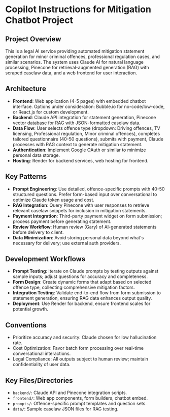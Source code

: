 # Copilot Instructions for Mitigation Chatbot Project

## Project Overview
This is a legal AI service providing automated mitigation statement generation for minor criminal offences, professional regulation cases, and similar scenarios. The system uses Claude AI for natural language processing, Pinecone for retrieval-augmented generation (RAG) with scraped caselaw data, and a web frontend for user interaction.

## Architecture
- **Frontend**: Web application (4-5 pages) with embedded chatbot interface. Options under consideration: Bubble.io for no-code/low-code, or React.js for custom development.
- **Backend**: Claude API integration for statement generation, Pinecone vector database for RAG with JSON-formatted caselaw data.
- **Data Flow**: User selects offence type (dropdown: Driving offences, TV licensing, Professional regulation, Minor criminal offences), completes tailored questionnaire (40-50 questions), submits with payment, Claude processes with RAG context to generate mitigation statement.
- **Authentication**: Implement Google OAuth or similar to minimize personal data storage.
- **Hosting**: Render for backend services, web hosting for frontend.

## Key Patterns
- **Prompt Engineering**: Use detailed, offence-specific prompts with 40-50 structured questions. Prefer form-based input over conversational to optimize Claude token usage and cost.
- **RAG Integration**: Query Pinecone with user responses to retrieve relevant caselaw snippets for inclusion in mitigation statements.
- **Payment Integration**: Third-party payment widget on form submission; process payment before generating statement.
- **Review Workflow**: Human review (Gary) of AI-generated statements before delivery to client.
- **Data Minimization**: Avoid storing personal data beyond what's necessary for delivery; use external auth providers.

## Development Workflows
- **Prompt Testing**: Iterate on Claude prompts by testing outputs against sample inputs; adjust questions for accuracy and completeness.
- **Form Design**: Create dynamic forms that adapt based on selected offence type, collecting comprehensive mitigation factors.
- **Integration Testing**: Validate end-to-end flow from form submission to statement generation, ensuring RAG data enhances output quality.
- **Deployment**: Use Render for backend, ensure frontend scales for potential growth.

## Conventions
- Prioritize accuracy and security: Claude chosen for low hallucination rate.
- Cost Optimization: Favor batch form processing over real-time conversational interactions.
- Legal Compliance: All outputs subject to human review; maintain confidentiality of user data.

## Key Files/Directories
- `backend/`: Claude API and Pinecone integration scripts.
- `frontend/`: Web app components, form builders, chatbot embed.
- `prompts/`: Offence-specific prompt templates and question sets.
- `data/`: Sample caselaw JSON files for RAG testing.
